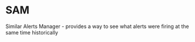 # SAM
Similar Alerts Manager - provides a way to see what alerts were firing at the same time historically
